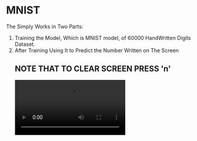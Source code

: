 # MNIST

The Simply Works in Two Parts:
<ol>
  <li> Training the Model, Which is MNIST model, of 60000 HandWritten Digits Dataset.
  <li> After Training Using It to Predict the Number Written on The Screen
  
## NOTE THAT TO CLEAR SCREEN PRESS 'n'

![VIDEO](https://github.com/Your_Repository_Name/video.mov)
